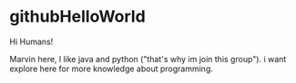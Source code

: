 # githubHelloWorld

 Hi Humans!
  
  Marvin here, l like java and python ("that's why im join this group").
  i want explore here for more knowledge about programming.
  
